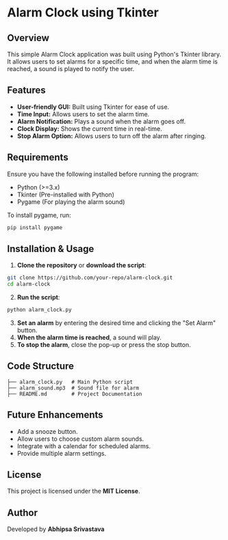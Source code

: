 # Alarm Clock using Tkinter

## Overview
This simple Alarm Clock application was built using Python's Tkinter library. It allows users to set alarms for a specific time, and when the alarm time is reached, a sound is played to notify the user.

## Features
- **User-friendly GUI:** Built using Tkinter for ease of use.
- **Time Input:** Allows users to set the alarm time.
- **Alarm Notification:** Plays a sound when the alarm goes off.
- **Clock Display:** Shows the current time in real-time.
- **Stop Alarm Option:** Allows users to turn off the alarm after ringing.

## Requirements
Ensure you have the following installed before running the program:

- Python (>=3.x)
- Tkinter (Pre-installed with Python)
- Pygame (For playing the alarm sound)

To install pygame, run:
```bash
pip install pygame
```

## Installation & Usage
1. **Clone the repository** or **download the script**:
```bash
git clone https://github.com/your-repo/alarm-clock.git
cd alarm-clock
```

2. **Run the script**:
```bash
python alarm_clock.py
```

3. **Set an alarm** by entering the desired time and clicking the "Set Alarm" button.
4. **When the alarm time is reached**, a sound will play.
5. **To stop the alarm**, close the pop-up or press the stop button.

## Code Structure
```
├── alarm_clock.py   # Main Python script
├── alarm_sound.mp3  # Sound file for alarm
├── README.md        # Project Documentation
```

## Future Enhancements
- Add a snooze button.
- Allow users to choose custom alarm sounds.
- Integrate with a calendar for scheduled alarms.
- Provide multiple alarm settings.

## License
This project is licensed under the **MIT License**.

## Author
Developed by **Abhipsa Srivastava**

